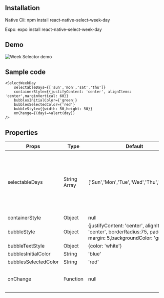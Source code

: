 ## Installation
Native Cli: npm install react-native-select-week-day

Expo: expo install react-native-select-week-day
## Demo
![Week Selector demo](https://user-images.githubusercontent.com/56933027/213881616-d645f679-1e1c-4ed6-8293-d70b45b339e8.gif)

## Sample code
```
<SelectWeekDay
    selectableDays={['sun','mon','sat','thu']}
    containerStyle={{justifyContent: 'center', alignItems: 'center',marginVertical: 60}}
    bubblesInitialColor={'green'}
    bubblesSelectedColor={'red'}
    bubbleStyle={{width: 50,height: 50}}
    onChange={(day)=>alert(day)}
/>
```
## Properties
|Props|Type|Default|Description|
|---|---|---|---|
|selectableDays|String Array|['Sun','Mon','Tue','Wed','Thu','Fri','Sat']|Make sure pass only three character string element in an array, otherwise it will not work.|
|containerStyle|Object|null|
|bubbleStyle|Object|{justifyContent: 'center', alignItems: 'center', borderRadius:75, padding: 10, margin: 5,backgroundColor: 'gray'}|
|bubbleTextStyle|Object|{color: 'white'}|
|bubblesInitialColor|String|'blue'|
|bubblesSelectedColor|String|'red'|
|onChange|Function|null|It will return index of clicked bubble